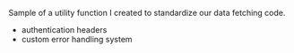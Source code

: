 Sample of a utility function I created to standardize our data fetching code.
- authentication headers
- custom error handling system